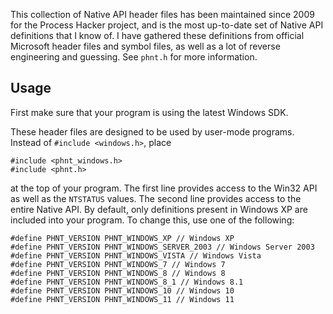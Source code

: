 This collection of Native API header files has been maintained since 2009 for the Process Hacker project, and is the most up-to-date set of Native API definitions that I know of. I have gathered these definitions from official Microsoft header files and symbol files, as well as a lot of reverse engineering and guessing. See `phnt.h` for more information.

## Usage

First make sure that your program is using the latest Windows SDK.

These header files are designed to be used by user-mode programs. Instead of `#include <windows.h>`, place

```
#include <phnt_windows.h>
#include <phnt.h>
```

at the top of your program. The first line provides access to the Win32 API as well as the `NTSTATUS` values. The second line provides access to the entire Native API. By default, only definitions present in Windows XP are included into your program. To change this, use one of the following:

```
#define PHNT_VERSION PHNT_WINDOWS_XP // Windows XP
#define PHNT_VERSION PHNT_WINDOWS_SERVER_2003 // Windows Server 2003
#define PHNT_VERSION PHNT_WINDOWS_VISTA // Windows Vista
#define PHNT_VERSION PHNT_WINDOWS_7 // Windows 7
#define PHNT_VERSION PHNT_WINDOWS_8 // Windows 8
#define PHNT_VERSION PHNT_WINDOWS_8_1 // Windows 8.1
#define PHNT_VERSION PHNT_WINDOWS_10 // Windows 10
#define PHNT_VERSION PHNT_WINDOWS_11 // Windows 11
```
